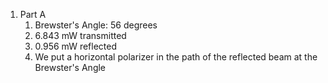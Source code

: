 1. Part A
	1. Brewster's Angle: 56 degrees
	2. 6.843 mW transmitted
	3. 0.956 mW reflected
	4. We put a horizontal polarizer in the path of the reflected beam at the Brewster's Angle 
